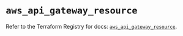 # `aws_api_gateway_resource`

Refer to the Terraform Registry for docs: [`aws_api_gateway_resource`](https://registry.terraform.io/providers/hashicorp/aws/5.72.0/docs/resources/api_gateway_resource).

